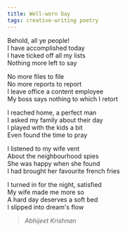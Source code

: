 ```yaml
---
title: Well-worn Day  
tags: creative-writing poetry  
---
```


Behold, all ye people!  
I have accomplished today  
I have ticked off all my lists  
Nothing more left to say  

No more files to file  
No more reports to report  
I leave office a content employee  
My boss says nothing to which I retort  

I reached home, a perfect man  
I asked my family about their day  
I played with the kids a bit  
Even found the time to pray  

I listened to my wife vent  
About the neighbourhood spies  
She was happy when she found  
I had brought her favourite french fries  

I turned in for the night, satisfied  
My wife made me more so  
A hard day deserves a soft bed  
I slipped into dream's flow  

> <cite>Abhijeet Krishnan</cite>
